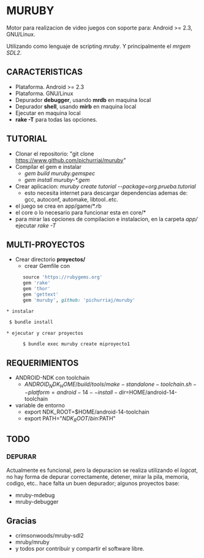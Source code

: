# MURUBY
Motor para realizacion de video juegos con soporte para: Android >= 2.3, GNU/Linux.

Utilizando como lenguaje de scripting *mruby*.
Y principalmente el *mrgem* *SDL2*.

## CARACTERISTICAS

  * Plataforma. Android >= 2.3
  * Plataforma. GNU/Linux
  * Depurador **debugger**, usando **mrdb** en maquina local
  * Depurador **shell**, usando **mirb** en maquina local 
  * Ejecutar en maquina local
  * **rake -T** para todas las opciones.
  
## TUTORIAL

  * Clonar el repositorio: "git clone https://www.github.com/pichurriaj/muruby"
  * Compilar el gem e instalar
    * *gem build muruby.gemspec*
	* *gem install muruby-\*.gem*
  * Crear aplicacion: *muruby create tutorial --package=org.prueba.tutorial*
    * esto necesita internet para descargar dependencias ademas de: gcc, autoconf, automake, libtool..etc.
  * el juego se crea en app/game/*.rb
  * el core o lo necesario para funcionar esta en core/*
  * para mirar las opciones de compilacion e instalacion, en la carpeta *app/* ejecutar *rake -T*

## MULTI-PROYECTOS

  * Crear directorio **proyectos/**
    * crear Gemfile con

~~~ruby
	  source 'https://rubygems.org'
	  gem 'rake'
	  gem 'thor'
	  gem 'gettext'
	  gem 'muruby', github: 'pichurriaj/muruby'
~~~
	  
    * instalar
	
~~~bash
 $ bundle install
~~~
 
	* ejecutar y crear proyectos
	
~~~bash
	  $ bundle exec muruby create miproyecto1
~~~
	  
	  
## REQUERIMIENTOS

  * ANDROID-NDK con toolchain
    * $ANDROID_NDK_HOME/build/tools/make-standalone-toolchain.sh --platform=android-14 --install-dir=$HOME/android-14-toolchain
  * variable de entorno 
    * export NDK_ROOT=$HOME/android-14-toolchain
	* export PATH="$NDK_ROOT/bin:$PATH"
  
## TODO

### DEPURAR

Actualmente es funcional, pero la depuracion se realiza utilizando el *logcat*, no hay
forma de depurar correctamente, detener, mirar la pila, memoria, codigo, etc..
hace falta un buen depurador; 
algunos proyectos base:
  * mruby-mdebug
  * mruby-debugger


## Gracias

  * crimsonwoods/mruby-sdl2
  * mruby/mruby
  * y todos por contribuir y compartir el software libre.  
